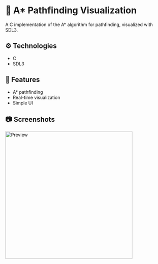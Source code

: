 # 🧭 A* Pathfinding Visualization

A C implementation of the A* algorithm for pathfinding, visualized with SDL3.

## ⚙️ Technologies
- C
- SDL3

## 📌 Features
- A* pathfinding
- Real-time visualization
- Simple UI

## 📷 Screenshots
<img src="game-preview.png" alt="Preview" width="400"/>
